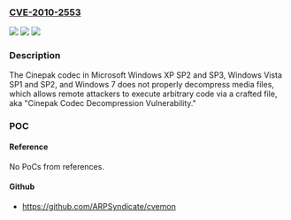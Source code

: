 ### [CVE-2010-2553](https://cve.mitre.org/cgi-bin/cvename.cgi?name=CVE-2010-2553)
![](https://img.shields.io/static/v1?label=Product&message=n%2Fa&color=blue)
![](https://img.shields.io/static/v1?label=Version&message=n%2Fa&color=blue)
![](https://img.shields.io/static/v1?label=Vulnerability&message=n%2Fa&color=brighgreen)

### Description

The Cinepak codec in Microsoft Windows XP SP2 and SP3, Windows Vista SP1 and SP2, and Windows 7 does not properly decompress media files, which allows remote attackers to execute arbitrary code via a crafted file, aka "Cinepak Codec Decompression Vulnerability."

### POC

#### Reference
No PoCs from references.

#### Github
- https://github.com/ARPSyndicate/cvemon

